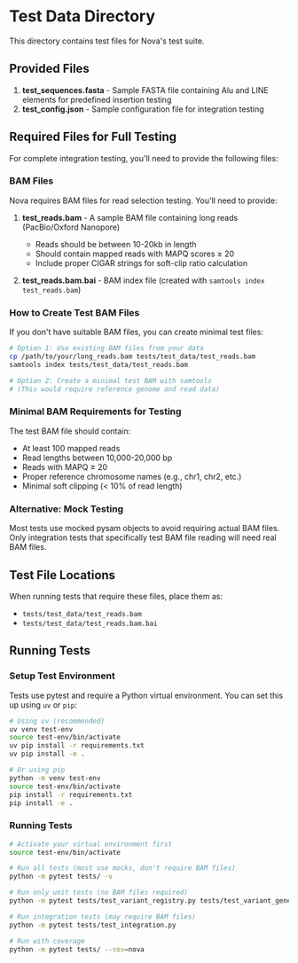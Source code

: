 # Test Data Directory

This directory contains test files for Nova's test suite.

## Provided Files

1. **test_sequences.fasta** - Sample FASTA file containing Alu and LINE elements for predefined insertion testing
2. **test_config.json** - Sample configuration file for integration testing

## Required Files for Full Testing

For complete integration testing, you'll need to provide the following files:

### BAM Files
Nova requires BAM files for read selection testing. You'll need to provide:

1. **test_reads.bam** - A sample BAM file containing long reads (PacBio/Oxford Nanopore)
   - Reads should be between 10-20kb in length
   - Should contain mapped reads with MAPQ scores ≥ 20
   - Include proper CIGAR strings for soft-clip ratio calculation
   
2. **test_reads.bam.bai** - BAM index file (created with `samtools index test_reads.bam`)

### How to Create Test BAM Files

If you don't have suitable BAM files, you can create minimal test files:

```bash
# Option 1: Use existing BAM files from your data
cp /path/to/your/long_reads.bam tests/test_data/test_reads.bam
samtools index tests/test_data/test_reads.bam

# Option 2: Create a minimal test BAM with samtools
# (This would require reference genome and read data)
```

### Minimal BAM Requirements for Testing

The test BAM file should contain:
- At least 100 mapped reads
- Read lengths between 10,000-20,000 bp
- Reads with MAPQ ≥ 20
- Proper reference chromosome names (e.g., chr1, chr2, etc.)
- Minimal soft clipping (< 10% of read length)

### Alternative: Mock Testing

Most tests use mocked pysam objects to avoid requiring actual BAM files. Only integration tests that specifically test BAM file reading will need real BAM files.

## Test File Locations

When running tests that require these files, place them as:
- `tests/test_data/test_reads.bam`
- `tests/test_data/test_reads.bam.bai`

## Running Tests

### Setup Test Environment

Tests use pytest and require a Python virtual environment. You can set this up using `uv` or `pip`:

```bash
# Using uv (recommended)
uv venv test-env
source test-env/bin/activate
uv pip install -r requirements.txt
uv pip install -e .

# Or using pip
python -m venv test-env
source test-env/bin/activate
pip install -r requirements.txt
pip install -e .
```

### Running Tests

```bash
# Activate your virtual environment first
source test-env/bin/activate

# Run all tests (most use mocks, don't require BAM files)
python -m pytest tests/ -v

# Run only unit tests (no BAM files required)
python -m pytest tests/test_variant_registry.py tests/test_variant_generator.py tests/test_read_inserter.py

# Run integration tests (may require BAM files)
python -m pytest tests/test_integration.py

# Run with coverage
python -m pytest tests/ --cov=nova
```